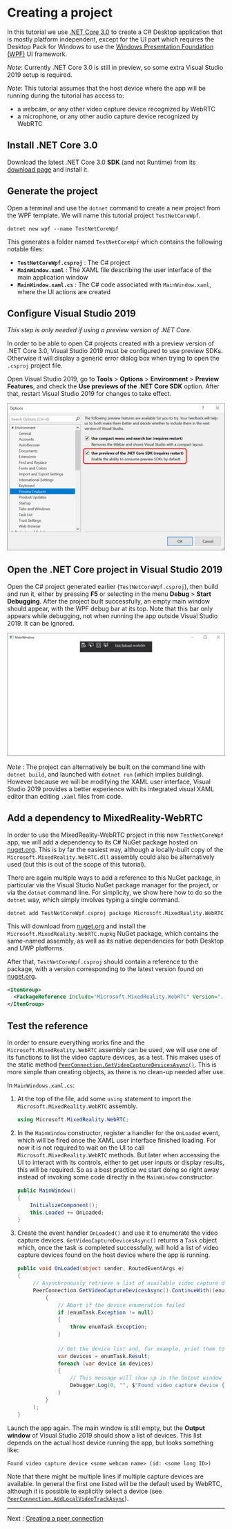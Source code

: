 # Creating a project

In this tutorial we use [.NET Core 3.0](https://dotnet.microsoft.com/download/dotnet-core/3.0) to create a C# Desktop application that is mostly platform independent, except for the UI part which requires the Desktop Pack for Windows to use the [Windows Presentation Foundation (WPF)](https://github.com/dotnet/wpf) UI framework.

_Note_: Currently .NET Core 3.0 is still in preview, so some extra Visual Studio 2019 setup is required.

_Note_: This tutorial assumes that the host device where the app will be running during the tutorial has access to:
- a webcam, or any other video capture device recognized by WebRTC
- a microphone, or any other audio capture device recognized by WebRTC

## Install .NET Core 3.0

Download the latest .NET Core 3.0 **SDK** (and not Runtime) from its [download page](https://dotnet.microsoft.com/download/dotnet-core/3.0) and install it.

## Generate the project

Open a terminal and use the `dotnet` command to create a new project from the WPF template. We will name this tutorial project `TestNetCoreWpf`.

```
dotnet new wpf --name TestNetCoreWpf
```

This generates a folder named `TestNetCoreWpf` which contains the following notable files:
- **`TestNetCoreWpf.csproj`** : The C# project
- **`MainWindow.xaml`** : The XAML file describing the user interface of the main application window
- **`MainWindow.xaml.cs`** : The C# code associated with `MainWindow.xaml`, where the UI actions are created

## Configure Visual Studio 2019

_This step is only needed if using a preview version of .NET Core._

In order to be able to open C# projects created with a preview version of .NET Core 3.0, Visual Studio 2019 must be configured to use preview SDKs. Otherwise it will display a generic error dialog box when trying to open the `.csproj` project file.

Open Visual Studio 2019, go to **Tools** > **Options** > **Environment** > **Preview Features**, and check the **Use previews of the .NET Core SDK** option. After that, restart Visual Studio 2019 for changes to take effect.

![Allow preview versions of .NET Core 3.0 SDK](cs2.png)

## Open the .NET Core project in Visual Studio 2019

Open the C# project generated earlier (`TestNetCoreWpf.csproj`), then build and run it, either by pressing **F5** or selecting in the menu **Debug** > **Start Debugging**. After the project built successfully, an empty main window should appear, with the WPF debug bar at its top. Note that this bar only appears while debugging, not when running the app outside Visual Studio 2019. It can be ignored.

![Empty main window of the newly generated C# project](cs3.png)

_Note_ : The project can alternatively be built on the command line with `dotnet build`, and launched with `dotnet run` (which implies building). However because we will be modifying the XAML user interface, Visual Studio 2019 provides a better experience with its integrated visual XAML editor than editing `.xaml` files from code. 

## Add a dependency to MixedReality-WebRTC

In order to use the MixedReality-WebRTC project in this new `TestNetCoreWpf` app, we will add a dependency to its C# NuGet package hosted on [nuget.org](https://www.nuget.org/). This is by far the easiest way, although a locally-built copy of the `Microsoft.MixedReality.WebRTC.dll` assembly could also be alternatively used (but this is out of the scope of this tutorial).

There are again multiple ways to add a reference to this NuGet package, in particular via the Visual Studio NuGet package manager for the project, or via the `dotnet` command line. For simplicity, we show here how to do so the `dotnet` way, which simply involves typing a single command.

```
dotnet add TestNetCoreWpf.csproj package Microsoft.MixedReality.WebRTC
```

This will download from [nuget.org](https://www.nuget.org/) and install the `Microsoft.MixedReality.WebRTC.nupkg` NuGet package, which contains the same-named assembly, as well as its native dependencies for both Desktop and UWP platforms.

After that, `TestNetCoreWpf.csproj` should contain a reference to the package, with a version corresponding to the latest version found on [nuget.org](https://www.nuget.org/).

```xml
<ItemGroup>
  <PackageReference Include="Microsoft.MixedReality.WebRTC" Version="..." />
</ItemGroup>
```

## Test the reference

In order to ensure everything works fine and the `Microsoft.MixedReality.WebRTC` assembly can be used, we will use one of its functions to list the video capture devices, as a test. This makes uses of the static method [`PeerConnection.GetVideoCaptureDevicesAsync()`](cref:Microsoft.MixedReality.WebRTC.PeerConnection.GetVideoCaptureDevicesAsync). This is more simple than creating objects, as there is no clean-up needed after use.

In `MainWindows.xaml.cs`:

1. At the top of the file, add some `using` statement to import the `Microsoft.MixedReality.WebRTC` assembly.
   ```cs
   using Microsoft.MixedReality.WebRTC;
   ```

2. In the `MainWindow` constructor, register a handler for the `OnLoaded` event, which will be fired once the XAML user interface finished loading. For now it is not required to wait on the UI to call `Microsoft.MixedReality.WebRTC` methods. But later when accessing the UI to interact with its controls, either to get user inputs or display results, this will be required. So as a best practice we start doing so right away instead of invoking some code directly in the `MainWindow` constructor.
   ```cs
   public MainWindow()
   {
       InitializeComponent();
       this.Loaded += OnLoaded;
   }
   ```

3. Create the event handler `OnLoaded()` and use it to enumerate the video capture devices. `GetVideoCaptureDevicesAsync()` returns a `Task` object which, once the task is completed successfully, will hold a list of video capture devices found on the host device where the app is running.
   ```cs
   public void OnLoaded(object sender, RoutedEventArgs e)
   {
        // Asynchronously retrieve a list of available video capture devices (webcams).
        PeerConnection.GetVideoCaptureDevicesAsync().ContinueWith((enumTask) =>
            {
                // Abort if the device enumeration failed
                if (enumTask.Exception != null)
                {
                    throw enumTask.Exception;
                }

                // Get the device list and, for example, print them to the debugger console
                var devices = enumTask.Result;
                foreach (var device in devices)
                {
                    // This message will show up in the Output window of Visual Studio
                    Debugger.Log(0, "", $"Found video capture device {device.name} (id: {device.id})");
                }
            }
        );
   }
   ```

Launch the app again. The main window is still empty, but the **Output window** of Visual Studio 2019 should show a list of devices. This list depends on the actual host device running the app, but looks something like:
```
Found video capture device <some webcam name> (id: <some long ID>)
```

Note that there might be multiple lines if multiple capture devices are available. In general the first one listed will be the default used by WebRTC, although it is possible to explicitly select a device (see [`PeerConnection.AddLocalVideoTrackAsync`](cref:Microsoft.MixedReality.WebRTC.PeerConnection.AddLocalVideoTrackAsync(Microsoft.MixedReality.WebRTC.PeerConnection.LocalVideoTrackSettings))).

----

Next : [Creating a peer connection](helloworld-cs-peerconnection.md)
